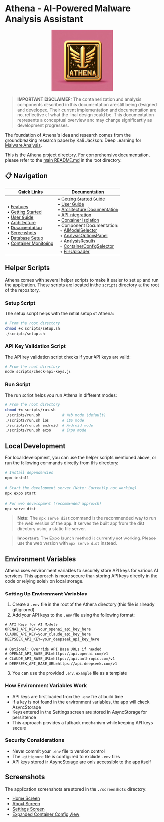 # Athena - AI-Powered Malware Analysis Assistant

<div align="center">
  <img src="./assets/images/real-athena-logo.png" alt="Athena Logo" width="200" />
</div>

> **IMPORTANT DISCLAIMER:** The containerization and analysis components described in this documentation are still being designed and developed. Their current implementation and documentation are not reflective of what the final design could be. This documentation represents a conceptual overview and may change significantly as development progresses.

The foundation of Athena's idea and research comes from the groundbreaking research paper by Kali Jackson: [Deep Learning for Malware Analysis](https://radicalkjax.com/2025/04/21/deep-learning-for-malware-analysis.html).

This is the Athena project directory. For comprehensive documentation, please refer to the [main README.md](../README.md) in the root directory.

## 📋 Navigation

| **Quick Links** | **Documentation** |
| --- | --- |
| • [Features](../README.md#-features)<br>• [Getting Started](../README.md#-getting-started)<br>• [User Guide](../README.md#-user-guide)<br>• [Architecture](../README.md#️-architecture)<br>• [Documentation](../README.md#-documentation)<br>• [Screenshots](../README.md#-screenshots)<br>• [Database Setup](./docs/DATABASE_SETUP.md)<br>• [Container Monitoring](./docs/CONTAINER_MONITORING.md) | • [Getting Started Guide](../docs/GETTING_STARTED.md)<br>• [User Guide](../docs/USER_GUIDE.md)<br>• [Architecture Documentation](../docs/ARCHITECTURE.md)<br>• [API Integration](../docs/API_INTEGRATION.md)<br>• [Container Isolation](../docs/CONTAINER_ISOLATION.md)<br>• Component Documentation:<br>&nbsp;&nbsp;◦ [AIModelSelector](../docs/components/AI_MODEL_SELECTOR.md)<br>&nbsp;&nbsp;◦ [AnalysisOptionsPanel](../docs/components/ANALYSIS_OPTIONS_PANEL.md)<br>&nbsp;&nbsp;◦ [AnalysisResults](../docs/components/ANALYSIS_RESULTS.md)<br>&nbsp;&nbsp;◦ [ContainerConfigSelector](../docs/components/CONTAINER_CONFIG_SELECTOR.md)<br>&nbsp;&nbsp;◦ [FileUploader](../docs/components/FILE_UPLOADER.md) |

## Helper Scripts

Athena comes with several helper scripts to make it easier to set up and run the application. These scripts are located in the `scripts` directory at the root of the repository.

### Setup Script

The setup script helps with the initial setup of Athena:

```bash
# From the root directory
chmod +x scripts/setup.sh
./scripts/setup.sh
```

### API Key Validation Script

The API key validation script checks if your API keys are valid:

```bash
# From the root directory
node scripts/check-api-keys.js
```

### Run Script

The run script helps you run Athena in different modes:

```bash
# From the root directory
chmod +x scripts/run.sh
./scripts/run.sh          # Web mode (default)
./scripts/run.sh ios      # iOS mode
./scripts/run.sh android  # Android mode
./scripts/run.sh expo     # Expo mode
```

## Local Development

For local development, you can use the helper scripts mentioned above, or run the following commands directly from this directory:

```bash
# Install dependencies
npm install

# Start the development server (Note: Currently not working)
npx expo start

# For web development (recommended approach)
npx serve dist
```

> **Note:** The `npx serve dist` command is the recommended way to run the web version of the app. It serves the built app from the dist directory using a static file server.

> **Important:** The Expo launch method is currently not working. Please use the web version with `npx serve dist` instead.

## Environment Variables

Athena uses environment variables to securely store API keys for various AI services. This approach is more secure than storing API keys directly in the code or relying solely on local storage.

### Setting Up Environment Variables

1. Create a `.env` file in the root of the Athena directory (this file is already gitignored)
2. Add your API keys to the `.env` file using the following format:

```
# API Keys for AI Models
OPENAI_API_KEY=your_openai_api_key_here
CLAUDE_API_KEY=your_claude_api_key_here
DEEPSEEK_API_KEY=your_deepseek_api_key_here

# Optional: Override API Base URLs if needed
# OPENAI_API_BASE_URL=https://api.openai.com/v1
# CLAUDE_API_BASE_URL=https://api.anthropic.com/v1
# DEEPSEEK_API_BASE_URL=https://api.deepseek.com/v1
```

3. You can use the provided `.env.example` file as a template

### How Environment Variables Work

- API keys are first loaded from the `.env` file at build time
- If a key is not found in the environment variables, the app will check AsyncStorage
- Keys entered in the Settings screen are stored in AsyncStorage for persistence
- This approach provides a fallback mechanism while keeping API keys secure

### Security Considerations

- Never commit your `.env` file to version control
- The `.gitignore` file is configured to exclude `.env` files
- API keys stored in AsyncStorage are only accessible to the app itself

## Screenshots

The application screenshots are stored in the `./screenshots` directory:

- [Home Screen](./screenshots/newHome.png)
- [About Screen](./screenshots/about2.png)
- [Settings Screen](./screenshots/settings2.png)
- [Expanded Container Config View](./screenshots/containerConfig.png)
